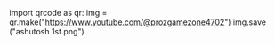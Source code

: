 import qrcode as qr:
img = qr.make("https://www.youtube.com/@prozgamezone4702")
img.save ("ashutosh 1st.png")
